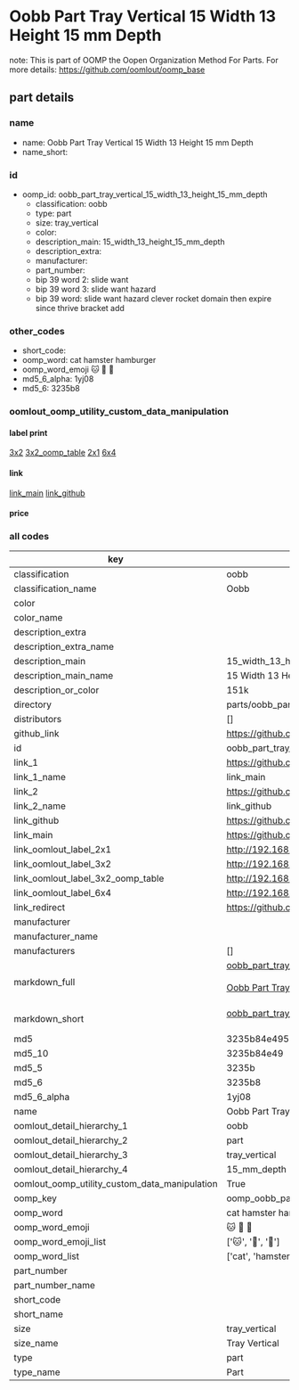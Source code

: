 # Oobb Part Tray Vertical 15 Width 13 Height 15 mm Depth  

note: This is part of OOMP the Oopen Organization Method For Parts. For more details: https://github.com/oomlout/oomp_base

##  part details
  







### name
* name: Oobb Part Tray Vertical 15 Width 13 Height 15 mm Depth
* name_short: 
### id
* oomp_id: oobb_part_tray_vertical_15_width_13_height_15_mm_depth
  * classification: oobb
  * type: part
  * size: tray_vertical
  * color: 
  * description_main: 15_width_13_height_15_mm_depth
  * description_extra: 
  * manufacturer: 
  * part_number: 
  * bip 39 word 2: slide want
  * bip 39 word 3: slide want hazard
  * bip 39 word: slide want hazard clever rocket domain then expire since thrive bracket add

### other_codes
* short_code: 
* oomp_word: cat hamster hamburger
* oomp_word_emoji :cat: :hamster: :hamburger:
* md5_6_alpha: 1yj08
* md5_6: 3235b8






### oomlout_oomp_utility_custom_data_manipulation
#### label print
[3x2](http://192.168.1.245:1112/?label=oomp%201yj08)
[3x2_oomp_table](http://192.168.1.108:1112/?label=oomp%201yj08)
[2x1](http://192.168.1.242:1112/?label=oomp%201yj08)
[6x4](http://192.168.1.55:1112/?label=oomp%201yj08)    

#### link

[link_main](https://github.com/oomlout/oomlout_oomp_version_1_messy/tree/main/parts/oobb_part_tray_vertical_15_width_13_height_15_mm_depth) [link_github](https://github.com/oomlout/oomlout_oomp_version_1_messy/tree/main/parts/oobb_part_tray_vertical_15_width_13_height_15_mm_depth)                             

#### price







### all codes 
| key | value |  
| --- | --- |  
| classification | oobb |  
| classification_name | Oobb |  
| color |  |  
| color_name |  |  
| description_extra |  |  
| description_extra_name |  |  
| description_main | 15_width_13_height_15_mm_depth |  
| description_main_name | 15 Width 13 Height 15 mm Depth |  
| description_or_color | 151k |  
| directory | parts/oobb_part_tray_vertical_15_width_13_height_15_mm_depth |  
| distributors | [] |  
| github_link | https://github.com/oomlout/oomlout_oomp_part_src/tree/main/parts/oobb_part_tray_vertical_15_width_13_height_15_mm_depth |  
| id | oobb_part_tray_vertical_15_width_13_height_15_mm_depth |  
| link_1 | https://github.com/oomlout/oomlout_oomp_version_1_messy/tree/main/parts/oobb_part_tray_vertical_15_width_13_height_15_mm_depth |  
| link_1_name | link_main |  
| link_2 | https://github.com/oomlout/oomlout_oomp_version_1_messy/tree/main/parts/oobb_part_tray_vertical_15_width_13_height_15_mm_depth |  
| link_2_name | link_github |  
| link_github | https://github.com/oomlout/oomlout_oomp_version_1_messy/tree/main/parts/oobb_part_tray_vertical_15_width_13_height_15_mm_depth |  
| link_main | https://github.com/oomlout/oomlout_oomp_version_1_messy/tree/main/parts/oobb_part_tray_vertical_15_width_13_height_15_mm_depth |  
| link_oomlout_label_2x1 | http://192.168.1.242:1112/?label=oomp%201yj08 |  
| link_oomlout_label_3x2 | http://192.168.1.245:1112/?label=oomp%201yj08 |  
| link_oomlout_label_3x2_oomp_table | http://192.168.1.108:1112/?label=oomp%201yj08 |  
| link_oomlout_label_6x4 | http://192.168.1.55:1112/?label=oomp%201yj08 |  
| link_redirect | https://github.com/oomlout/oomlout_oomp_version_1_messy/tree/main/parts/oobb_part_tray_vertical_15_width_13_height_15_mm_depth |  
| manufacturer |  |  
| manufacturer_name |  |  
| manufacturers | [] |  
| markdown_full | [oobb_part_tray_vertical_15_width_13_height_15_mm_depth](none)<br>[](none)<br>[Oobb Part Tray Vertical 15 Width 13 Height 15 Mm Depth](none)<br><br> |  
| markdown_short | [oobb_part_tray_vertical_15_width_13_height_15_mm_depth](none)<br><br> |  
| md5 | 3235b84e49507c0503ddb2a8d3fdbe5c |  
| md5_10 | 3235b84e49 |  
| md5_5 | 3235b |  
| md5_6 | 3235b8 |  
| md5_6_alpha | 1yj08 |  
| name | Oobb Part Tray Vertical 15 Width 13 Height 15 mm Depth |  
| oomlout_detail_hierarchy_1 | oobb |  
| oomlout_detail_hierarchy_2 | part |  
| oomlout_detail_hierarchy_3 | tray_vertical |  
| oomlout_detail_hierarchy_4 | 15_mm_depth |  
| oomlout_oomp_utility_custom_data_manipulation | True |  
| oomp_key | oomp_oobb_part_tray_vertical_15_width_13_height_15_mm_depth |  
| oomp_word | cat hamster hamburger |  
| oomp_word_emoji | :cat: :hamster: :hamburger: |  
| oomp_word_emoji_list | [':cat:', ':hamster:', ':hamburger:'] |  
| oomp_word_list | ['cat', 'hamster', 'hamburger'] |  
| part_number |  |  
| part_number_name |  |  
| short_code |  |  
| short_name |  |  
| size | tray_vertical |  
| size_name | Tray Vertical |  
| type | part |  
| type_name | Part |  
